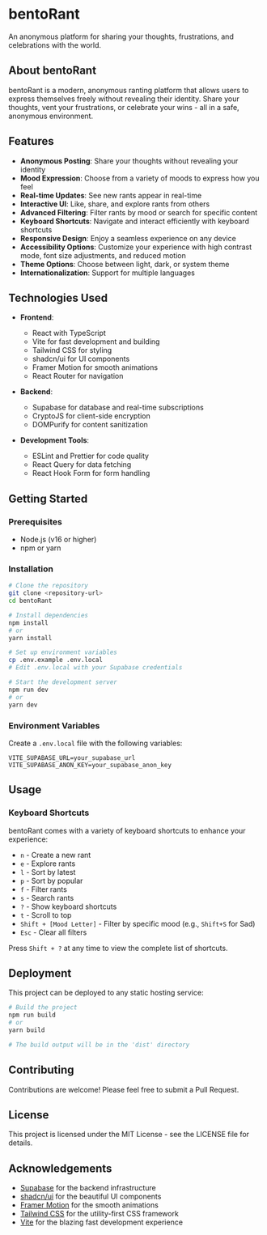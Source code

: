 # bentoRant

An anonymous platform for sharing your thoughts, frustrations, and celebrations with the world.

## About bentoRant

bentoRant is a modern, anonymous ranting platform that allows users to express themselves freely without revealing their identity. Share your thoughts, vent your frustrations, or celebrate your wins - all in a safe, anonymous environment.

## Features

- **Anonymous Posting**: Share your thoughts without revealing your identity
- **Mood Expression**: Choose from a variety of moods to express how you feel
- **Real-time Updates**: See new rants appear in real-time
- **Interactive UI**: Like, share, and explore rants from others
- **Advanced Filtering**: Filter rants by mood or search for specific content
- **Keyboard Shortcuts**: Navigate and interact efficiently with keyboard shortcuts
- **Responsive Design**: Enjoy a seamless experience on any device
- **Accessibility Options**: Customize your experience with high contrast mode, font size adjustments, and reduced motion
- **Theme Options**: Choose between light, dark, or system theme
- **Internationalization**: Support for multiple languages

## Technologies Used

- **Frontend**:
  - React with TypeScript
  - Vite for fast development and building
  - Tailwind CSS for styling
  - shadcn/ui for UI components
  - Framer Motion for smooth animations
  - React Router for navigation

- **Backend**:
  - Supabase for database and real-time subscriptions
  - CryptoJS for client-side encryption
  - DOMPurify for content sanitization

- **Development Tools**:
  - ESLint and Prettier for code quality
  - React Query for data fetching
  - React Hook Form for form handling

## Getting Started

### Prerequisites

- Node.js (v16 or higher)
- npm or yarn

### Installation

```sh
# Clone the repository
git clone <repository-url>
cd bentoRant

# Install dependencies
npm install
# or
yarn install

# Set up environment variables
cp .env.example .env.local
# Edit .env.local with your Supabase credentials

# Start the development server
npm run dev
# or
yarn dev
```

### Environment Variables

Create a `.env.local` file with the following variables:

```
VITE_SUPABASE_URL=your_supabase_url
VITE_SUPABASE_ANON_KEY=your_supabase_anon_key
```

## Usage

### Keyboard Shortcuts

bentoRant comes with a variety of keyboard shortcuts to enhance your experience:

- `n` - Create a new rant
- `e` - Explore rants
- `l` - Sort by latest
- `p` - Sort by popular
- `f` - Filter rants
- `s` - Search rants
- `?` - Show keyboard shortcuts
- `t` - Scroll to top
- `Shift + [Mood Letter]` - Filter by specific mood (e.g., `Shift+S` for Sad)
- `Esc` - Clear all filters

Press `Shift + ?` at any time to view the complete list of shortcuts.

## Deployment

This project can be deployed to any static hosting service:

```sh
# Build the project
npm run build
# or
yarn build

# The build output will be in the 'dist' directory
```

## Contributing

Contributions are welcome! Please feel free to submit a Pull Request.

## License

This project is licensed under the MIT License - see the LICENSE file for details.

## Acknowledgements

- [Supabase](https://supabase.io/) for the backend infrastructure
- [shadcn/ui](https://ui.shadcn.com/) for the beautiful UI components
- [Framer Motion](https://www.framer.com/motion/) for the smooth animations
- [Tailwind CSS](https://tailwindcss.com/) for the utility-first CSS framework
- [Vite](https://vitejs.dev/) for the blazing fast development experience
